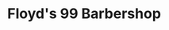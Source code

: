---
title: "Floyd's 99 Barbershop"
url: /aurora/floyds-99-barbershop-east-smoky-hill-road/
shop: Friseur
---